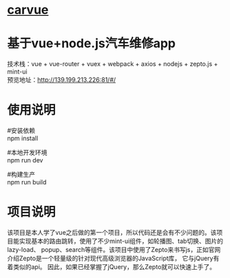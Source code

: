 # [carvue](https://kalamahenry.github.io/carvue/)
# 基于vue+node.js汽车维修app
技术栈：vue + vue-router + vuex + webpack + axios + nodejs + zepto.js + mint-ui   
预览地址：http://139.199.213.226:81/#/  
# 使用说明  
#安装依赖  
npm install  

#本地开发环境  
npm run dev  

#构建生产  
npm run build   

# 项目说明
该项目是本人学了vue之后做的第一个项目，所以代码还是会有不少问题的。该项目能实现基本的路由跳转，使用了不少mint-ui组件，如轮播图、tab切换、图片的lazy-load、 popup、search等组件。该项目中使用了Zepto来书写js，正如官网介绍Zepto是一个轻量级的针对现代高级浏览器的JavaScript库， 它与jQuery有着类似的api。 因此，如果已经掌握了jQuery，那么Zepto就可以快速上手了。

